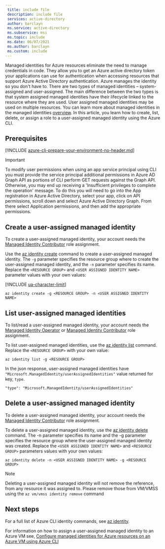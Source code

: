 ```yaml
---
 title: include file
 description: include file
 services: active-directory
 author: barclayn
 ms.service: active-directory
 ms.subservice: msi
 ms.topic: include
 ms.date: 06/07/2021
 ms.author: barclayn
 ms.custom: include
---
```



Managed identities for Azure resources eliminate the need to manage credentials in code. They allow you to get an Azure active directory token your applications can use for authentication when accessing resources that support Azure Active Directory authentication. Azure manages the identity so you don't have to. There are two types of managed identities – system-assigned and user-assigned. The main difference between the two types is that system assigned managed identities have their lifecycle linked to the resource where they are used. User assigned managed identities may be used on multiple resources. You can learn more about managed identities in the managed identities [overview](../overview.md). In this article, you learn how to create, list, delete, or assign a role to a user-assigned managed identity using the Azure CLI.

## Prerequisites

[!INCLUDE [azure-cli-prepare-your-environment-no-header.md](../../../../includes/azure-cli-prepare-your-environment-no-header.md)]

> [!IMPORTANT]	
> To modify user permissions when using an app service principal using CLI you must provide the service principal additional permissions in Azure AD Graph API as portions of CLI perform GET requests against the Graph API. Otherwise, you may end up receiving a 'Insufficient privileges to complete the operation' message. To do this you will need to go into the App registration in Azure Active Directory, select your app, click on API permissions, scroll down and select Azure Active Directory Graph. From there select Application permissions, and then add the appropriate permissions. 

## Create a user-assigned managed identity 

To create a user-assigned managed identity, your account needs the [Managed Identity Contributor](../../../role-based-access-control/built-in-roles.md#managed-identity-contributor) role assignment.

Use the [az identity create](/cli/azure/identity#az_identity_create) command to create a user-assigned managed identity. The `-g` parameter specifies the resource group where to create the user-assigned managed identity, and the `-n` parameter specifies its name. Replace the `<RESOURCE GROUP>` and `<USER ASSIGNED IDENTITY NAME>` parameter values with your own values:

[!INCLUDE [ua-character-limit](~/includes/managed-identity-ua-character-limits.md)]

```azurecli-interactive
az identity create -g <RESOURCE GROUP> -n <USER ASSIGNED IDENTITY NAME>
```
## List user-assigned managed identities

To list/read a user-assigned managed identity, your account needs the [Managed Identity Operator](../../../role-based-access-control/built-in-roles.md#managed-identity-operator) or [Managed Identity Contributor](../../../role-based-access-control/built-in-roles.md#managed-identity-contributor) role assignment.

To list user-assigned managed identities, use the [az identity list](/cli/azure/identity#az_identity_list) command. Replace the `<RESOURCE GROUP>` with your own value:

```azurecli-interactive
az identity list -g <RESOURCE GROUP>
```

In the json response, user-assigned managed identities have `"Microsoft.ManagedIdentity/userAssignedIdentities"` value returned for key, `type`.

`"type": "Microsoft.ManagedIdentity/userAssignedIdentities"`

## Delete a user-assigned managed identity

To delete a user-assigned managed identity, your account needs the [Managed Identity Contributor](../../../role-based-access-control/built-in-roles.md#managed-identity-contributor) role assignment.

To delete a user-assigned managed identity, use the [az identity delete](/cli/azure/identity#az_identity_delete) command.  The -n parameter specifies its name and the -g parameter specifies the resource group where the user-assigned managed identity was created. Replace the `<USER ASSIGNED IDENTITY NAME>` and `<RESOURCE GROUP>` parameters values with your own values:

```azurecli-interactive
az identity delete -n <USER ASSIGNED IDENTITY NAME> -g <RESOURCE GROUP>
```
> [!NOTE]
> Deleting a user-assigned managed identity will not remove the reference, from any resource it was assigned to. Please remove those from VM/VMSS using the `az vm/vmss identity remove` command

## Next steps

For a full list of Azure CLI identity commands, see [az identity](/cli/azure/identity).

For information on how to assign a user-assigned managed identity to an Azure VM see, [Configure managed identities for Azure resources on an Azure VM using Azure CLI](../qs-configure-cli-windows-vm.md#user-assigned-managed-identity)
